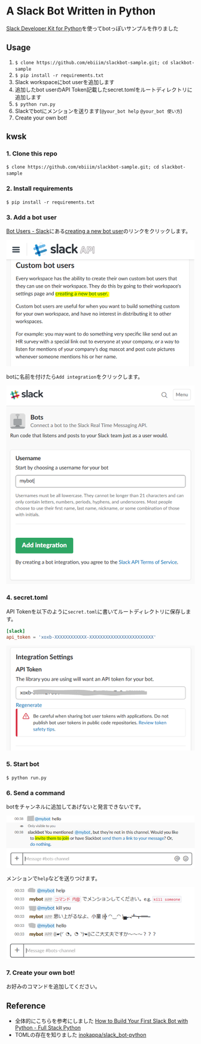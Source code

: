# A Slack Bot Written in Python
[Slack Developer Kit for Python](https://slackapi.github.io/python-slackclient/)を使ってbotっぽいサンプルを作りました

## Usage

1. `$ clone https://github.com/ebiiim/slackbot-sample.git; cd slackbot-sample`
1. `$ pip install -r requirements.txt`
1. Slack workspaceにbot userを追加します
1. 追加したbot userのAPI Token記載したsecret.tomlをルートディレクトリに追加します
1. `$ python run.py`
1. Slackでbotにメンションを送ります(`@your_bot help` `@your_bot 使い方`)
1. Create your own bot!

## kwsk

### 1. Clone this repo
`$ clone https://github.com/ebiiim/slackbot-sample.git; cd slackbot-sample`

### 2. Install requirements
 `$ pip install -r requirements.txt`

### 3. Add a bot user
[Bot Users - Slack](https://api.slack.com/bot-users)にある[creating a new bot user](https://my.slack.com/services/new/bot)のリンクをクリックします。

![](https://raw.githubusercontent.com/ebiiim/slackbot-sample/images/fig1.PNG)

botに名前を付けたら`Add integration`をクリックします。

![](https://raw.githubusercontent.com/ebiiim/slackbot-sample/images/fig2.PNG)

### 4. secret.toml

API Tokenを以下のように`secret.toml`に書いてルートディレクトリに保存します。

```toml:secret.toml
[slack]
api_token = 'xoxb-XXXXXXXXXXXX-XXXXXXXXXXXXXXXXXXXXXXXX'
```

![](https://raw.githubusercontent.com/ebiiim/slackbot-sample/images/fig3.PNG)

### 5. Start bot
`$ python run.py`

### 6. Send a command

botをチャンネルに追加してあげないと発言できないです。

![](https://raw.githubusercontent.com/ebiiim/slackbot-sample/images/fig4.PNG)

メンションで`help`などを送りつけます。

![](https://raw.githubusercontent.com/ebiiim/slackbot-sample/images/fig5.PNG)

### 7. Create your own bot!

お好みのコマンドを追加してください。

## Reference
- 全体的にこちらを参考にしました [How to Build Your First Slack Bot with Python - Full Stack Python](https://www.fullstackpython.com/blog/build-first-slack-bot-python.html)
- TOMLの存在を知りました [inokappa/slack_bot-python](https://github.com/inokappa/slack_bot-python)
